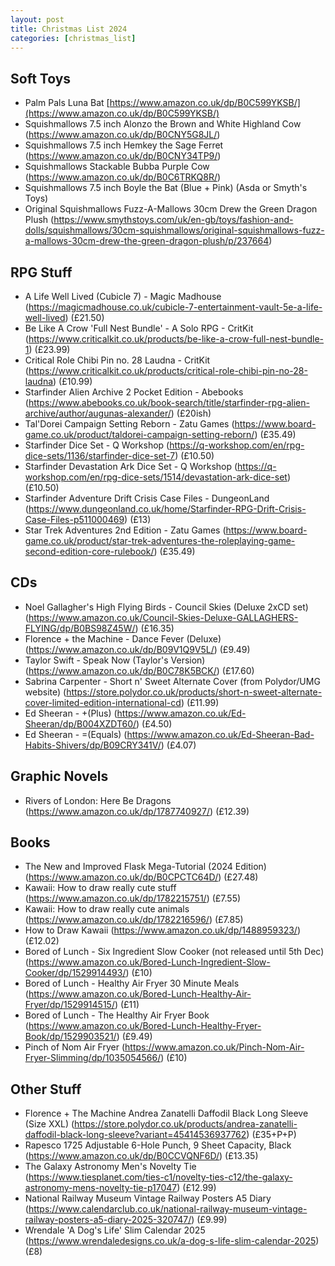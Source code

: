 ```yaml
---
layout: post
title: Christmas List 2024
categories: [christmas_list]
---
```


## Soft Toys

- Palm Pals Luna Bat [https://www.amazon.co.uk/dp/B0C599YKSB/](https://www.amazon.co.uk/dp/B0C599YKSB/)
- Squishmallows 7.5 inch Alonzo the Brown and White Highland Cow (https://www.amazon.co.uk/dp/B0CNY5G8JL/)
- Squishmallows 7.5 inch Hemkey the Sage Ferret (https://www.amazon.co.uk/dp/B0CNY34TP9/)
- Squishmallows Stackable Bubba Purple Cow (https://www.amazon.co.uk/dp/B0C6TRKQ8R/)
- Squishmallows 7.5 inch Boyle the Bat (Blue + Pink) (Asda or Smyth's Toys)
- Original Squishmallows Fuzz-A-Mallows 30cm Drew the Green Dragon Plush (https://www.smythstoys.com/uk/en-gb/toys/fashion-and-dolls/squishmallows/30cm-squishmallows/original-squishmallows-fuzz-a-mallows-30cm-drew-the-green-dragon-plush/p/237664)

## RPG Stuff

- A Life Well Lived (Cubicle 7) - Magic Madhouse (https://magicmadhouse.co.uk/cubicle-7-entertainment-vault-5e-a-life-well-lived) (£21.50)
- Be Like A Crow 'Full Nest Bundle' - A Solo RPG - CritKit (https://www.criticalkit.co.uk/products/be-like-a-crow-full-nest-bundle-1) (£23.99)
- Critical Role Chibi Pin no. 28 Laudna - CritKit (https://www.criticalkit.co.uk/products/critical-role-chibi-pin-no-28-laudna) (£10.99)
- Starfinder Alien Archive 2 Pocket Edition - Abebooks (https://www.abebooks.co.uk/book-search/title/starfinder-rpg-alien-archive/author/augunas-alexander/) (£20ish)
- Tal'Dorei Campaign Setting Reborn - Zatu Games (https://www.board-game.co.uk/product/taldorei-campaign-setting-reborn/) (£35.49)
- Starfinder Dice Set - Q Workshop (https://q-workshop.com/en/rpg-dice-sets/1136/starfinder-dice-set-7) (£10.50)
- Starfinder Devastation Ark Dice Set - Q Workshop (https://q-workshop.com/en/rpg-dice-sets/1514/devastation-ark-dice-set) (£10.50)
- Starfinder Adventure Drift Crisis Case Files - DungeonLand (https://www.dungeonland.co.uk/home/Starfinder-RPG-Drift-Crisis-Case-Files-p511000469) (£13)
- Star Trek Adventures 2nd Edition - Zatu Games (https://www.board-game.co.uk/product/star-trek-adventures-the-roleplaying-game-second-edition-core-rulebook/) (£35.49)

## CDs

- Noel Gallagher's High Flying Birds - Council Skies (Deluxe 2xCD set) (https://www.amazon.co.uk/Council-Skies-Deluxe-GALLAGHERS-FLYING/dp/B0BS98Z45W/) (£16.35)
- Florence + the Machine - Dance Fever (Deluxe) (https://www.amazon.co.uk/dp/B09V1Q9V5L/) (£9.49)
- Taylor Swift - Speak Now (Taylor's Version) (https://www.amazon.co.uk/dp/B0C78K5BCK/) (£17.60)
- Sabrina Carpenter - Short n' Sweet Alternate Cover (from Polydor/UMG website) (https://store.polydor.co.uk/products/short-n-sweet-alternate-cover-limited-edition-international-cd) (£11.99)
- Ed Sheeran - +(Plus) (https://www.amazon.co.uk/Ed-Sheeran/dp/B004XZDT60/) (£4.50)
- Ed Sheeran - =(Equals) (https://www.amazon.co.uk/Ed-Sheeran-Bad-Habits-Shivers/dp/B09CRY341V/) (£4.07)

## Graphic Novels

- Rivers of London: Here Be Dragons (https://www.amazon.co.uk/dp/1787740927/) (£12.39)

## Books

- The New and Improved Flask Mega-Tutorial (2024 Edition) (https://www.amazon.co.uk/dp/B0CPCTC64D/) (£27.48)
- Kawaii: How to draw really cute stuff (https://www.amazon.co.uk/dp/1782215751/) (£7.55)
- Kawaii: How to draw really cute animals (https://www.amazon.co.uk/dp/1782216596/) (£7.85)
- How to Draw Kawaii (https://www.amazon.co.uk/dp/1488959323/) (£12.02)
- Bored of Lunch - Six Ingredient Slow Cooker (not released until 5th Dec) (https://www.amazon.co.uk/Bored-Lunch-Ingredient-Slow-Cooker/dp/1529914493/) (£10)
- Bored of Lunch - Healthy Air Fryer 30 Minute Meals (https://www.amazon.co.uk/Bored-Lunch-Healthy-Air-Fryer/dp/1529914515/) (£11)
- Bored of Lunch - The Healthy Air Fryer Book (https://www.amazon.co.uk/Bored-Lunch-Healthy-Fryer-Book/dp/1529903521/) (£9.49)
- Pinch of Nom Air Fryer (https://www.amazon.co.uk/Pinch-Nom-Air-Fryer-Slimming/dp/1035054566/) (£10)

## Other Stuff

- Florence + The Machine Andrea Zanatelli Daffodil Black Long Sleeve (Size XXL) (https://store.polydor.co.uk/products/andrea-zanatelli-daffodil-black-long-sleeve?variant=45414536937762) (£35+P+P)
- Rapesco 1725 Adjustable 6-Hole Punch, 9 Sheet Capacity, Black (https://www.amazon.co.uk/dp/B0CCVQNF6D/) (£13.35)
- The Galaxy Astronomy Men's Novelty Tie (https://www.tiesplanet.com/ties-c1/novelty-ties-c12/the-galaxy-astronomy-mens-novelty-tie-p17047) (£12.99)
- National Railway Museum Vintage Railway Posters A5 Diary (https://www.calendarclub.co.uk/national-railway-museum-vintage-railway-posters-a5-diary-2025-320747/) (£9.99)
- Wrendale 'A Dog's Life' Slim Calendar 2025 (https://www.wrendaledesigns.co.uk/a-dog-s-life-slim-calendar-2025) (£8)
